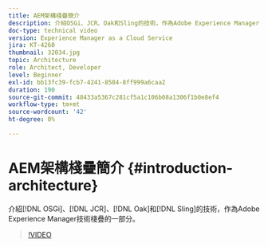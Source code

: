 ```yaml
---
title: AEM架構棧疊簡介
description: 介紹OSGi、JCR、Oak和Sling的技術，作為Adobe Experience Manager技術棧疊的一部分。
doc-type: technical video
version: Experience Manager as a Cloud Service
jira: KT-4260
thumbnail: 32034.jpg
topic: Architecture
role: Architect, Developer
level: Beginner
exl-id: bb13fc39-fcb7-4241-8504-8ff999a6caa2
duration: 190
source-git-commit: 48433a5367c281cf5a1c106b08a1306f1b0e8ef4
workflow-type: tm+mt
source-wordcount: '42'
ht-degree: 0%

---
```


# AEM架構棧疊簡介 {#introduction-architecture}

介紹[!DNL OSGi]、[!DNL JCR]、[!DNL Oak]和[!DNL Sling]的技術，作為Adobe Experience Manager技術棧疊的一部分。

>[!VIDEO](https://video.tv.adobe.com/v/32034?quality=12&learn=on)
